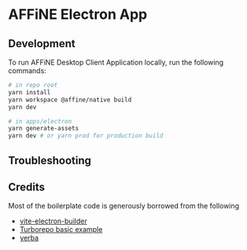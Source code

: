 # AFFiNE Electron App

## Development

To run AFFiNE Desktop Client Application locally, run the following commands:

```sh
# in repo root
yarn install
yarn workspace @affine/native build
yarn dev

# in apps/electron
yarn generate-assets
yarn dev # or yarn prod for production build
```

## Troubleshooting

## Credits

Most of the boilerplate code is generously borrowed from the following

- [vite-electron-builder](https://github.com/cawa-93/vite-electron-builder)
- [Turborepo basic example](https://github.com/vercel/turborepo/tree/main/examples/basic)
- [yerba](https://github.com/t3dotgg/yerba)
